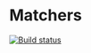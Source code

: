 # Matchers

[![Build status](https://ci.appveyor.com/api/projects/status/oitm28y67yx92wkg?svg=true)](https://ci.appveyor.com/project/jigaji/matchers)